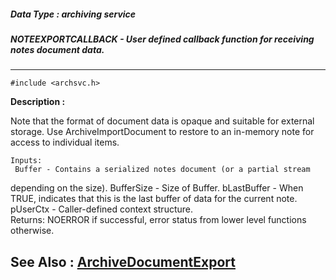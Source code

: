 ##### Data Type : archiving service
##### NOTEEXPORTCALLBACK - User defined callback function for receiving notes document data.
---
```
#include <archsvc.h>
```
**Description :**

Note that the format of document data is opaque and suitable for external 
storage. Use ArchiveImportDocument to restore to an in-memory note for access 
to individual items. 

	Inputs:
	 Buffer - Contains a serialized notes document (or a partial stream 
depending on the size).
	 BufferSize - Size of Buffer. 
	 bLastBuffer - When TRUE, indicates that this is the last buffer of 
data for the current note.
	 pUserCtx - Caller-defined context structure.  
	Returns:
	 NOERROR if successful, error status from lower level functions 
otherwise.

**See Also :**
[ArchiveDocumentExport](/domino-c-api-docs/reference/Func/ArchiveDocumentExport)
---
